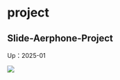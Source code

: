 # project

## Slide-Aerphone-Project

Up：2025-01

![](https://github.com/wellingtondanrley/Slide-Aerphone-Project/Screen.png)
